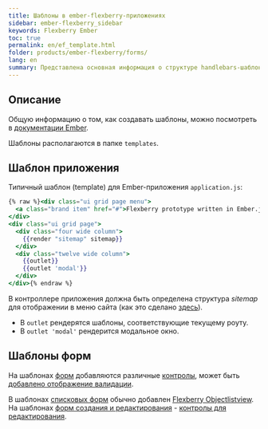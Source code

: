 ```yaml
---
title: Шаблоны в ember-flexberry-приложениях
sidebar: ember-flexberry_sidebar
keywords: Flexberry Ember
toc: true
permalink: en/ef_template.html
folder: products/ember-flexberry/forms/
lang: en
summary: Представлена основная информация о структуре handlebars-шаблонов в ember-flexberry-приложениях.
---
```


## Описание

Общую информацию о том, как создавать шаблоны, можно посмотреть в [документации Ember](https://guides.emberjs.com/v2.4.0/templates/handlebars-basics/).

Шаблоны располагаются в папке `templates`.

## Шаблон приложения

Типичный шаблон (template) для Ember-приложения `application.js`:

```hbs
{% raw %}<div class="ui grid page menu">
  <a class="brand item" href="#">Flexberry prototype written in Ember.js</a>
</div>
<div class="ui grid page">
  <div class="four wide column">
    {{render "sitemap" sitemap}}
  </div>
  <div class="twelve wide column">
    {{outlet}}
    {{outlet 'modal'}}
  </div>
</div>{% endraw %}
```

В контроллере приложения должна быть определена структура *sitemap* для отображении в меню сайта (как это сделано [здесь](ef_controller.html)).

* В `outlet` рендерятся шаблоны, соответствующие текущему роуту.
* В `outlet 'modal'` рендерится модальное окно.

## Шаблоны форм
На шаблонах [форм](ef_forms.html) добавляются различные [контролы](ef_controls.html), может быть [добавлено отображение валидации](efd_model-validation.html).

В шаблонах [списковых форм](ef_forms.html) обычно добавлен [Flexberry Objectlistview](ef_objectlistview.html).
На шаблонах [форм создания и редактирования](ef_edit-form.html) - [контролы для редактирования](ef_controls.html).
